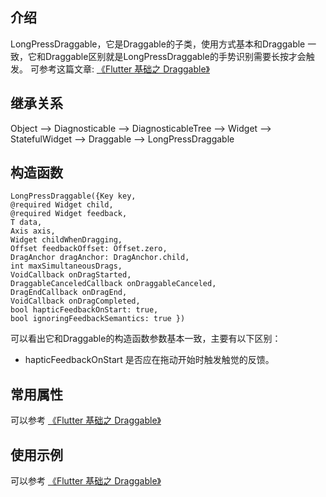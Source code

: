 ## 介绍

LongPressDraggable，它是Draggable的子类，使用方式基本和Draggable 一致，它和Draggable区别就是LongPressDraggable的手势识别需要长按才会触发。
可参考这篇文章: [《Flutter 基础之 Draggable》](https://github.com/YYFlutter/flutter-article/blob/master/article/interactionModel/Flutter%20%E5%9F%BA%E7%A1%80%E4%B9%8B%20Draggable.md)

## 继承关系
Object —> Diagnosticable —> DiagnosticableTree —> Widget —> StatefulWidget  —> Draggable<T> —> LongPressDraggable

## 构造函数
```
LongPressDraggable({Key key,
@required Widget child,
@required Widget feedback, 
T data, 
Axis axis,
Widget childWhenDragging, 
Offset feedbackOffset: Offset.zero,
DragAnchor dragAnchor: DragAnchor.child, 
int maxSimultaneousDrags, 
VoidCallback onDragStarted,
DraggableCanceledCallback onDraggableCanceled, 
DragEndCallback onDragEnd,
VoidCallback onDragCompleted, 
bool hapticFeedbackOnStart: true,
bool ignoringFeedbackSemantics: true })
```

可以看出它和Draggable的构造函数参数基本一致，主要有以下区别：
- hapticFeedbackOnStart 是否应在拖动开始时触发触觉的反馈。

## 常用属性

可以参考 [《Flutter 基础之 Draggable》](https://github.com/YYFlutter/flutter-article/blob/master/article/interactionModel/Flutter%20%E5%9F%BA%E7%A1%80%E4%B9%8B%20Draggable.md)


## 使用示例

可以参考 [《Flutter 基础之 Draggable》](https://github.com/YYFlutter/flutter-article/blob/master/article/interactionModel/Flutter%20%E5%9F%BA%E7%A1%80%E4%B9%8B%20Draggable.md)
